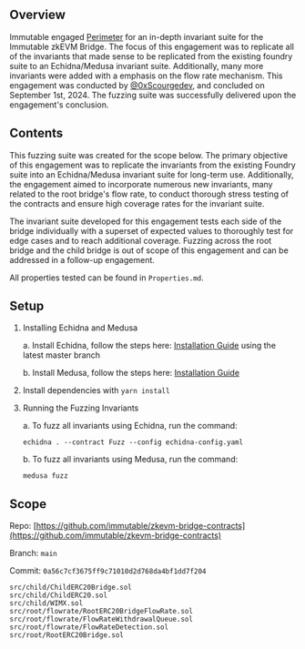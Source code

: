 ## Overview

Immutable engaged [Perimeter](https://www.perimetersec.io) for an in-depth invariant suite for the Immutable zkEVM Bridge. The focus of this engagement was to replicate all of the invariants that made sense to be replicated from the existing foundry suite to an Echidna/Medusa invariant suite. Additionally, many more invariants were added with a emphasis on the flow rate mechanism. This engagement was conducted by [@0xScourgedev](https://twitter.com/0xScourgedev), and concluded on September 1st, 2024. The fuzzing suite was successfully delivered upon the engagement's conclusion.

## Contents

This fuzzing suite was created for the scope below. The primary objective of this engagement was to replicate the invariants from the existing Foundry suite into an Echidna/Medusa invariant suite for long-term use. Additionally, the engagement aimed to incorporate numerous new invariants, many related to the root bridge's flow rate, to conduct thorough stress testing of the contracts and ensure high coverage rates for the invariant suite.

The invariant suite developed for this engagement tests each side of the bridge individually with a superset of expected values to thoroughly test for edge cases and to reach additional coverage. Fuzzing across the root bridge and the child bridge is out of scope of this engagement and can be addressed in a follow-up engagement.

All properties tested can be found in `Properties.md`.

## Setup

1. Installing Echidna and Medusa

    a. Install Echidna, follow the steps here: [Installation Guide](https://github.com/crytic/echidna#installation) using the latest master branch

    b. Install Medusa, follow the steps here: [Installation Guide](https://github.com/crytic/medusa/blob/master/docs/src/getting_started/installation.md)

2. Install dependencies with `yarn install`

3. Running the Fuzzing Invariants

    a. To fuzz all invariants using Echidna, run the command: 
    ```
    echidna . --contract Fuzz --config echidna-config.yaml
    ```

    b. To fuzz all invariants using Medusa, run the command: 
    ```
    medusa fuzz
    ```

## Scope

Repo: [https://github.com/immutable/zkevm-bridge-contracts](https://github.com/immutable/zkevm-bridge-contracts)

Branch: `main`

Commit: `0a56c7cf3675ff9c71010d2d768da4bf1dd7f204`

```
src/child/ChildERC20Bridge.sol
src/child/ChildERC20.sol
src/child/WIMX.sol
src/root/flowrate/RootERC20BridgeFlowRate.sol
src/root/flowrate/FlowRateWithdrawalQueue.sol
src/root/flowrate/FlowRateDetection.sol
src/root/RootERC20Bridge.sol
```

